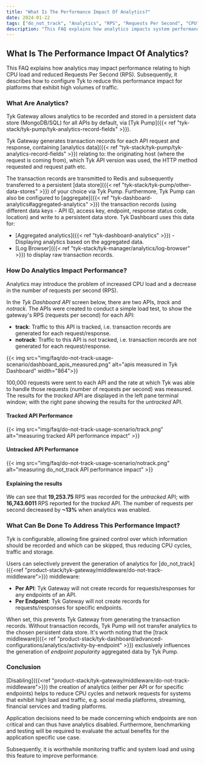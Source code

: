 ```yaml
---
title: "What Is The Performance Impact Of Analytics?"
date: 2024-01-22
tags: ["do_not_track", "Analytics", "RPS", "Requests Per Second", "CPU", "high load", "high traffic"]
description: "This FAQ explains how analytics impacts system performance and how to disable using do_not_track"
---
```


## What Is The Performance Impact Of Analytics? 

This FAQ explains how analytics may impact performance relating to high CPU load and reduced Requests Per Second (RPS). Subsequently, it describes how to configure Tyk to reduce this performance impact for platforms that exhibit high volumes of traffic.

### What Are Analytics?
Tyk Gateway allows analytics to be recorded and stored in a persistent data store (MongoDB/SQL) for all APIs by default, via [Tyk Pump]({{< ref "tyk-stack/tyk-pump/tyk-analytics-record-fields" >}}).

Tyk Gateway generates transaction records for each API request and response, containing [analytics data]({{< ref "tyk-stack/tyk-pump/tyk-analytics-record-fields" >}}) relating to: the originating host (where the request is coming from), which Tyk API version was used, the HTTP method requested and request path etc.

The transaction records are transmitted to Redis and subsequently transferred to a persistent [data store]({{< ref "tyk-stack/tyk-pump/other-data-stores" >}}) of your choice via Tyk Pump. Furthermore, Tyk Pump can also be configured to [aggregate]({{< ref "tyk-dashboard-analytics#aggregated-analytics" >}}) the transaction records (using different data keys - API ID, access key, endpoint, response status code, location) and write to a persistent data store. Tyk Dashboard uses this data for:
- [Aggregated analytics]({{< ref "tyk-dashboard-analytics" >}}) - Displaying analytics based on the aggregated data.
- [Log Browser]({{< ref "tyk-stack/tyk-manager/analytics/log-browser" >}}) to display raw transaction records.

### How Do Analytics Impact Performance?

Analytics may introduce the problem of increased CPU load and a decrease in the number of requests per second (RPS).

In the *Tyk Dashboard API* screen below, there are two APIs, *track* and *notrack*. The APIs were created to conduct a simple load test, to show the gateway's RPS (requests per second) for each API:

- **track**: Traffic to this API is tracked, i.e. transaction records are generated for each request/response.
- **notrack**: Traffic to this API is not tracked, i.e. transaction records are not generated for each request/response.

{{< img src="img/faq/do-not-track-usage-scenario/dashboard_apis_measured.png" alt="apis measured in Tyk Dashboard" width="864">}}

100,000 requests were sent to each API and the rate at which Tyk was able to handle those requests (number of requests per second) was measured. The results for the *tracked* API are displayed in the left pane terminal window; with the right pane showing the results for the *untracked* API.

#### Tracked API Performance

{{< img src="img/faq/do-not-track-usage-scenario/track.png" alt="measuring tracked API performance impact" >}}

#### Untracked API Performance

{{< img src="img/faq/do-not-track-usage-scenario/notrack.png" alt="measuring do_not_track API performance impact" >}}

#### Explaining the results

We can see that **19,253.75** RPS was recorded for the *untracked* API; with **16,743.6011** RPS reported for the *tracked* API. The number of requests per second decreased by **~13%** when analytics was enabled.

### What Can Be Done To Address This Performance Impact?

Tyk is configurable, allowing fine grained control over which information should be recorded and which can be skipped, thus reducing CPU cycles, traffic and storage.

Users can selectively prevent the generation of analytics for
[do_not_track]({{<ref "product-stack/tyk-gateway/middleware/do-not-track-middleware">}}) middleware:
- **Per API**: Tyk Gateway will not create records for requests/responses for any endpoints of an API.
- **Per Endpoint**: Tyk Gateway will not create records for requests/responses for specific endpoints.

When set, this prevents Tyk Gateway from generating the transaction records. Without transaction records, Tyk Pump will not transfer analytics to the chosen persistent data store. It's worth noting that the [track middleware]({{< ref "product-stack/tyk-dashboard/advanced-configurations/analytics/activity-by-endpoint" >}}) exclusively influences the generation of *endpoint popularity* aggregated data by Tyk Pump.

### Conclusion

[Disabling]({{<ref "product-stack/tyk-gateway/middleware/do-not-track-middleware">}})  the creation of analytics (either per API or for specific endpoints) helps to reduce CPU cycles and network requests for systems that exhibit high load and traffic, e.g. social media platforms, streaming, financial services and trading platforms.

Application decisions need to be made concerning which endpoints are non critical and can thus have analytics disabled. Furthermore, benchmarking and testing will be required to evaluate the actual benefits for the application specific use case.

Subsequently, it is worthwhile monitoring traffic and system load and using this feature to improve performance. 
